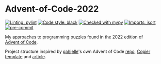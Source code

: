 # Advent-of-Code-2022

[![Linting: pylint](https://img.shields.io/badge/linting-pylint-yellowgreen)](https://github.com/PyCQA/pylint)
[![Code style: black](https://img.shields.io/badge/code%20style-black-000000.svg)](https://github.com/psf/black)
[![Checked with mypy](http://www.mypy-lang.org/static/mypy_badge.svg)](http://mypy-lang.org/)
[![Imports: isort](https://img.shields.io/badge/%20imports-isort-%231674b1?style=flat&labelColor=ef8336)](https://pycqa.github.io/isort/)
[![pre-commit](https://img.shields.io/badge/pre--commit-enabled-brightgreen?logo=pre-commit)](https://github.com/pre-commit/pre-commit)

My approaches to programming puzzles found in the [2022 edition](https://adventofcode.com/2022) of [Advent of Code](https://adventofcode.com/).

Project structure inspired by [gahjelle](https://github.com/gahjelle)'s own
Advent of Code [repo](https://github.com/gahjelle/advent_of_code),
[Copier template](https://github.com/gahjelle/template-aoc-python)
and [article](https://realpython.com/python-advent-of-code/).
